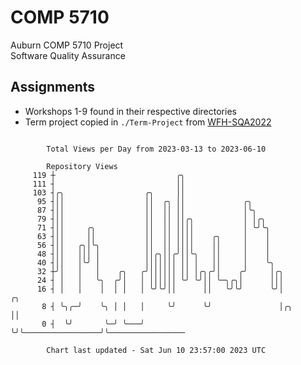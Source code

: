 # COMP 5710
Auburn COMP 5710 Project  
Software Quality Assurance

## Assignments
- Workshops 1-9 found in their respective directories
- Term project copied in `./Term-Project` from [WFH-SQA2022](https://github.com/wumphlett/WFH-SQA2022-AUBURN)

```

        Total Views per Day from 2023-03-13 to 2023-06-10

        Repository Views
     119 ┼                           ╭╮
     111 ┤                           ││
     103 ┤╭╮                  ╭╮     ││
      95 ┤││                  ││  ╭╮ ││             ╭╮
      87 ┤││                  ││  ││ ││             │╰╮
      79 ┤││                  ││  ││ ││╭╮           │ │╭╮
      71 ┤││     ╭╮           ││  ││ ││││           │ ╰╯╰╮
      63 ┤││     ││           ││  ││ ││││    ╭╮     │    │
      56 ┤││   ╭╮│╰╮          ││  ││ ││││    ││     │    │
      48 ┤││   │││ │          ││╭╮││╭╯││╰╮   ││     │    │
      40 ┤││   │╰╯ │          │││││││ ││ │   ││     │    ╰╮
      32 ┼╯│   │   │    ╭╮   ╭╯││││││ ││ │╭╮╭╯│    ╭╯     │╭╮
      24 ┤ │   │   ╰╮  ╭╯│   │ ││││││ ╰╯ ╰╯││ ╰─╮╭╮│      │││
      16 ┤ │   │    │  │ │   │ ╰╯╰╯││      ││   ╰╯╰╯      ╰╯│                   ╭╮
       8 ┤ ╰╮╭─╯    ╰╮ │ │   │     ╰╯      ╰╯               │╭╮                 ││
       0 ┤  ╰╯       ╰─╯ ╰───╯                              ╰╯╰─────────────────╯╰─────────────────

        Chart last updated - Sat Jun 10 23:57:00 2023 UTC
        
```
